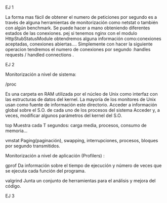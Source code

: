 EJ 1

La forma mas fácil de obtener el numero de peticiones por segundo es a través de alguna herramientas de monitorización como netstat o también con algún benchmark.
Se puede hacer a mano obteniendo diferentes estados de las conexiones. pej si tenemos nginx con el  modulo HttpStubStatusModule obtendremos alguna información como:conexiones aceptadas, conexiones abiertas....
Simplemente con  hacer la siguiente operacion tendremos el numero de conexiones por segundo :handles requests / handled connections .



EJ 2

Monitorización a nivel de sistema:

/proc

Es una carpeta en RAM utilizada por el núcleo de Unix como interfaz con las estructuras de datos del kernel.
La mayoría de los monitores de Unix usan como fuente de información este directorio.
Acceder a información global sobre el S.O. de cada uno de los procesos del sistema
Acceder y, a veces, modificar algunos parámetros del kernel del S.O.

top
Muestra cada T segundos: carga media, procesos, consumo de memoria...

vmstat
Paging(paginación), swapping, interrupciones, procesos, bloques por segundo transmitidos.


Monitorización a nivel de aplicación (Profilers) :

gprof
Da información sobre el tiempo de ejecución y número de veces que se ejecuta cada función del programa.

valgrind
Junta un conjunto de herramientas para el análisis y mejora del código.




EJ 3
